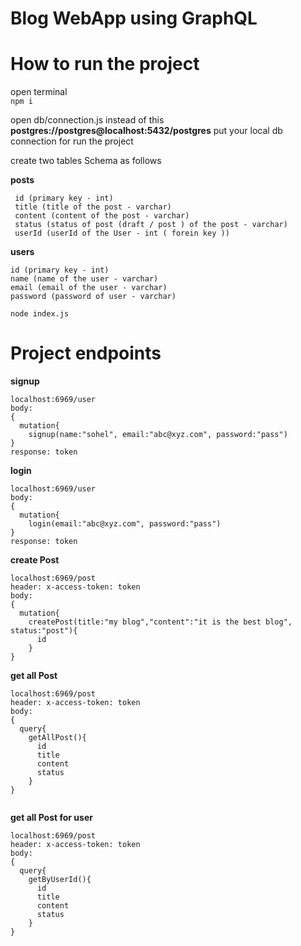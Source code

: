 # Blog WebApp using GraphQL

# How to run the project 
  
  open terminal <br/>
  ```npm i```
  
  open db/connection.js
  instead of this __postgres://postgres@localhost:5432/postgres__ put your local db connection for run the project 
  
  create two tables 
  Schema as follows
  
  __posts__
 ```
  id (primary key - int)
  title (title of the post - varchar)
  content (content of the post - varchar)
  status (status of post (draft / post ) of the post - varchar)
  userId (userId of the User - int ( forein key )) 
  ```
  __users__
  ```
  id (primary key - int)
  name (name of the user - varchar)
  email (email of the user - varchar)
  password (password of user - varchar)
  
  ```
  ```node index.js```
  
# Project endpoints

  __signup__
  ```
  localhost:6969/user
  body:
  {
    mutation{
      signup(name:"sohel", email:"abc@xyz.com", password:"pass")
  }
  response: token
  ```
  
  __login__
  ```
  localhost:6969/user
  body:
  {
    mutation{
      login(email:"abc@xyz.com", password:"pass")
  }
  response: token
  ```
  
  __create Post__
  ```
  localhost:6969/post
  header: x-access-token: token
  body:
  {
    mutation{
      createPost(title:"my blog","content":"it is the best blog", status:"post"){
        id
      }
  }
  
  ```
  
  __get all Post__
  ```
  localhost:6969/post
  header: x-access-token: token
  body:
  {
    query{
      getAllPost(){
        id
        title
        content
        status
      }
  }
  
  
  ```
  __get all Post for user__
  ```
  localhost:6969/post
  header: x-access-token: token
  body:
  {
    query{
      getByUserId(){
        id
        title
        content
        status
      }
  }
  ```
